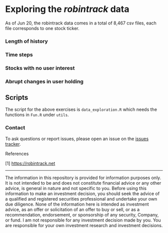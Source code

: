 # Exploring the *robintrack* data

As of Jun 20, the robintrack data comes in a total of 8,467 csv files, each file corresponds to one stock ticker.

### Length of history


### Time steps


### Stocks with no user interest



### Abrupt changes in user holding




## Scripts
The script for the above exercises is `data_exploration.R` which needs the functions in `Fun.R` under `utils`.

### Contact
To ask questions or report issues, please open an issue on the [issues tracker](https://github.com/htso/Robinhood_at_a_glance/issues).


References

[1] https://robintrack.net




-----

The information in this repository is provided for information purposes only. It is not intended to be and does not
constitute financial advice or any other advice, is general in nature and not specific to you. Before using this
information to make an investment decision, you should seek the advice of a qualified and registered securities
professional and undertake your own due diligence. None of the information here is intended as investment advice,
as an offer or solicitation of an offer to buy or sell, or as a recommendation, endorsement, or sponsorship of any
security, Company, or fund. I am not responsible for any investment decision made by you. You are responsible for
your own investment research and investment decisions.


